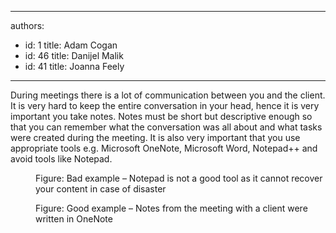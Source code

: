 

---
authors:
  - id: 1
    title: Adam Cogan
  - id: 46
    title: Danijel Malik
  - id: 41
    title: Joanna Feely
---




<span class='intro'> <p>During meetings there is a lot of communication between you and the client. It is very hard to keep the entire conversation in your head, hence it is very important you take notes. Notes must be short but descriptive enough so that you can remember what the conversation was all about and what tasks were created during the meeting. It is also very important that you use appropriate tools e.g. Microsoft OneNote, Microsoft Word, Notepad++ and avoid tools like Notepad.​​</p> </span>

<dl class="badImage"><dt><img src="/PublishingImages/write-notes-bad.jpg" alt="" /></dt><dd>Figure&#58; Bad example – Notepad is not a good tool as it cannot recover your content in case of disaster</dd></dl><dl class="goodImage"><dt><img src="/PublishingImages/write-notes-good.jpg" alt="" /></dt><dd>Figure&#58; Good example – Notes from the meeting with a client were written​ in OneNote</dd></dl>


